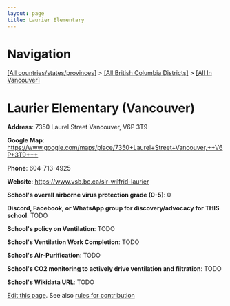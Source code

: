 ```yaml
---
layout: page
title: Laurier Elementary
---
```

# Navigation

[[All countries/states/provinces]](../../..) > [[All British Columbia Districts]](../..) > [[All In Vancouver]](..)

# Laurier Elementary (Vancouver)

**Address**: 7350 Laurel Street Vancouver,  V6P 3T9

**Google Map**: <https://www.google.com/maps/place/7350+Laurel+Street+Vancouver,++V6P+3T9+++>

**Phone**: 604-713-4925

**Website**: <https://www.vsb.bc.ca/sir-wilfrid-laurier>

**School's overall airborne virus protection grade (0-5)**: 0

**Discord, Facebook, or WhatsApp group for discovery/advocacy for THIS school**: TODO

**School's policy on Ventilation**: TODO

**School's Ventilation Work Completion**: TODO

**School's Air-Purification**: TODO

**School's CO2 monitoring to actively drive ventilation and filtration**: TODO

**School's Wikidata URL**: TODO


[Edit this page](https://github.com/ventilate-schools/BC/edit/main/././Vancouver/Laurier_Elementary.md). See also [rules for contribution](../../../contribution-rules/)